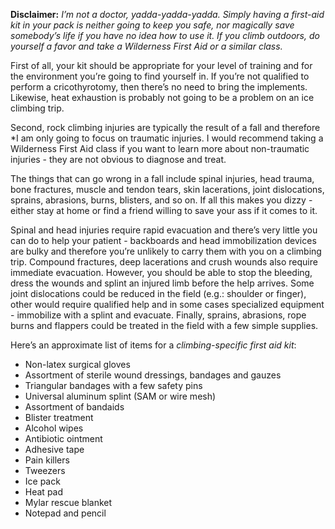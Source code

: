 **Disclaimer:** *I’m not a doctor, yadda-yadda-yadda. Simply having a first-aid kit in your pack is neither going to keep you safe, nor magically save somebody’s life if you have no idea how to use it. If you climb outdoors, do yourself a favor and take a Wilderness First Aid or a similar class.*

First of all, your kit should be appropriate for your level of training and for the environment you’re going to find yourself in. If you’re not qualified to perform a cricothyrotomy, then there’s no need to bring the implements. Likewise, heat exhaustion is probably not going to be a problem on an ice climbing trip.

Second, rock climbing injuries are typically the result of a fall and therefore *I am only going to focus on traumatic injuries. I would recommend taking a Wilderness First Aid class if you want to learn more about non-traumatic injuries - they are not obvious to diagnose and treat.

The things that can go wrong in a fall include spinal injuries, head trauma, bone fractures, muscle and tendon tears, skin lacerations, joint dislocations, sprains, abrasions, burns, blisters, and so on. If all this makes you dizzy - either stay at home or find a friend willing to save your ass if it comes to it.

Spinal and head injuries require rapid evacuation and there’s very little you can do to help your patient - backboards and head immobilization devices are bulky and therefore you’re unlikely to carry them with you on a climbing trip. Compound fractures, deep lacerations and crush wounds also require immediate evacuation. However, you should be able to stop the bleeding, dress the wounds and splint an injured limb before the help arrives. Some joint dislocations could be reduced in the field (e.g.: shoulder or finger), other would require qualified help and in some cases specialized equipment - immobilize with a splint and evacuate. Finally, sprains, abrasions, rope burns and flappers could be treated in the field with a few simple supplies.

Here’s an approximate list of items for a *climbing-specific first aid kit*:

- Non-latex surgical gloves
- Assortment of sterile wound dressings, bandages and gauzes
- Triangular bandages with a few safety pins
- Universal aluminum splint (SAM or wire mesh)
- Assortment of bandaids
- Blister treatment
- Alcohol wipes
- Antibiotic ointment
- Adhesive tape
- Pain killers
- Tweezers
- Ice pack
- Heat pad
- Mylar rescue blanket
- Notepad and pencil
